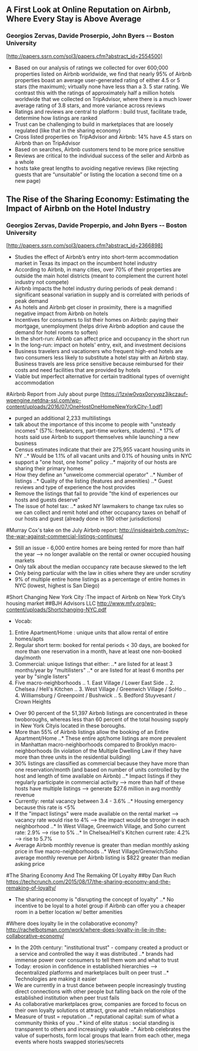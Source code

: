 ## A First Look at Online Reputation on Airbnb, Where Every Stay is Above Average
### Georgios Zervas, Davide Proserpio, John Byers -- Boston University
[http://papers.ssrn.com/sol3/papers.cfm?abstract_id=2554500]
* Based on our analysis of ratings we collected for over 600;000 properties listed on Airbnb worldwide, we find that nearly 95% of Airbnb properties boast an average user-generated rating of either 4.5 or 5 stars (the maximum); virtually none have less than a 3. 5 star rating. We contrast this with the ratings of approximately half a million hotels worldwide that we collected on TripAdvisor, where there is a much lower average rating of 3.8 stars, and more variance across reviews
* Ratings and reviews are central to platform : build trust, facilitate trade, determine how listings are ranked
* Trust can be challenging to build in marketplaces that are loosely regulated (like that in the sharing economy)
* Cross listed properties on TripAdvisor and Airbnb: 14% have 4.5 stars on Airbnb than on TripAdvisor
* Based on searches, Airbnb customers tend to be more price sensitive
* Reviews are critical to the individual success of the seller and Airbnb as a whole
* hosts take great lengths to avoiding negative reviews (like rejecting guests that are “unsuitable” or listing the location a second time on a new page)


## The Rise of the Sharing Economy: Estimating the Impact of Airbnb on the Hotel Industry
### Georgios Zervas, Davide Properpio, and John Byers -- Boston University
[http://papers.ssrn.com/sol3/papers.cfm?abstract_id=2366898]
* Studies the effect of Airbnb’s entry into short-term accommodation market in Texas its impact on the incumbent hotel industry
* According to Airbnb, in many cities, over 70% of their properties are outside the main hotel districts (meant to complement the current hotel industry not compete)
* Airbnb impacts the hotel industry during periods of peak demand : significant seasonal variation in supply and is correlated with periods of peak demand
* As hotels and Airbnb get closer in proximity, there is a magnified negative impact from Airbnb on hotels
* Incentives for consumers to list their homes on Airbnb: paying their mortgage, unemployment (helps drive Airbnb adoption and cause the demand for hotel rooms to soften)
* In the short-run: Airbnb can affect price and occupancy in the short run
* In the long-run: impact on hotels' entry, exit, and investment decisions
* Business travelers and vacationers who frequent high-end hotels are two consumers less likely to substitute a hotel stay with an Airbnb stay. Business travels are less price sensitive because reimbursed for their costs and need facilities  that are provided by hotels
* Viable but imperfect alternative for certain traditional types of overnight accommodation

#Airbnb Report from July about purge
[https://1zxiw0vqx0oryvpz3ikczauf-wpengine.netdna-ssl.com/wp-content/uploads/2016/07/OneHostOneHomeNewYorkCity-1.pdf]
* purged an additional 2,233 multilistings
* talk about the importance of this income to people with "unsteady incomes" (57%: freelancers, part-time workers, students)
..* 17% of hosts said use Airbnb to support themselves while launching a new business
* Census estimates indicate that their are 275,955 vacant housing units in NY
..* Would be 1.1% of all vacant units and 0.1% of housing units in NYC
* support a "one host, one home" policy
..* majority of our hosts are sharing their primary homes
* How they define an "unwelcome commercial operator"
..* Number of listings
..* Quality of the listing (features and amenities)
..* Guest reviews and type of experience the host provides
* Remove the listings that fail to provide "the kind of experiences our hosts and guests deserve"
* The issue of hotel tax:
..* asked NY lawmakers to change tax rules so we can collect and remit hotel and other occupancy taxes on behalf of our hosts and guest (already done in 190 other jurisdictions)
	
#Murray Cox's take on the July Airbnb report:
http://insideairbnb.com/nyc-the-war-against-commercial-listings-continues/
* Still an issue - 6,000 entire homes are being rented for more than half the year --> no longer available on the rental or owner occupied housing markets
* Only talk about the median occupancy rate because skewed to the left
* Only being particular with the law in cities where they are under scrutiny
* 9% of multiple entire home listings as a percentage of entire homes in NYC (lowest, highest is San Diego)

#Short Changing New York City :The impact of Airbnb on New York City’s housing market
##BJH Advisors LLC
http://www.mfy.org/wp-content/uploads/Shortchanging-NYC.pdf

* Vocab:
1. Entire Apartment/Home : unique units that allow rental of entire homes/apts
2. Regular short term: booked for rental periods < 30 days, are booked for more than one reservation in a month, have at least one non-booked day/month
3. Commercial: unique listings that either:
..* are listed for at least 3 months/year by "multilisters"
..* or are listed for at least 6 months per year by "single listers"
4. Five macro-neighborhoods
.. 1. East Village / Lower East Side
.. 2. Chelsea / Hell's Kitchen
.. 3. West Village / Greenwich Village / SoHo
.. 4. Williamsburg / Greenpoint / Bushwick
.. 5. Bedford Stuyvesant / Crown Heights

* Over 90 percent of the 51,397 Airbnb listings are concentrated in these twoboroughs, whereas less than 60 percent of the total housing supply in New York Cityis located in these boroughs. 
* More than 55% of Airbnb listings allow the booking of an Entire Apartment/Home
..* These entire apt/home listings are more prevalent in Manhattan macro-neighborhoods compared to Brooklyn macro-neighborhoods (In violation of the Multiple Dwelling Law if they have more than three units in the residential building)
* 30% listings are classified as commercial because they have more than one reservation/month (and based on number of units controlled by the host and length of time available on Airbnb)
..* Impact listings if they regularly participate in commercial activity --> more than half of these hosts have multiple listings --> generate $27.6 million in avg monthly revenue
* Currently: rental vacancy between 3.4 - 3.6%
..* Housing emergency because this rate is <5%
* If the "impact listings" were made available on the rental market --> vacancy rate would rise to 4% --> the impact would be stronger in each neighborhood
..* In West Village, Greenwich Village, and Soho current rate: 2.9% --> rise to 5%
..* In Chelsea/Hell's Kitchen current rate: 4.2% --> rise to 5.7%
* Average Airbnb monthly revenue is greater than median monthly asking price in five macro-neighborhoods
..* West Village/Grenwich/Soho average monthly revenue per Airbnb listing is $822 greater than median asking price

#The Sharing Economy And The Remaking Of Loyalty
##by Dan Ruch
https://techcrunch.com/2015/08/17/the-sharing-economy-and-the-remaking-of-loyalty/

* The sharing economy is "disrupting the concept of loyalty"
..* No incentive to be loyal to a hotel group if Airbnb can offer you a cheaper room in a better location w/ better amenities

#Where does loyalty lie in the collaborative economy?
http://rachelbotsman.com/work/where-does-loyalty-in-lie-in-the-collaborative-economy/

* In the 20th century: "institutional trust" - company created a product or a service and controlled the way it was distributed
..* brands had immense power over consumers to tell them wom and what to trust
* Today: erosion in confidence in established hierarchies --> decentralized platforms and marketplaces built on peer trust
..* Technologies are making it easier
* We are currently in a trust dance between people increasingly trusting direct connections with other people but falling back on the role of the established institution when peer trust fails
* As collaborative marketplaces grow, companies are forced to focus on their own loyalty solutions ot attract, grow and retain relationships
* Measure of trust =  reputation
..* reputational capital: sum of what a community thinks of you
..* kind of elite status : social standing is transparent to others and increasingly valuable
..* Airbnb celebrates the value of superhosts, form local groups that learn from each other, mega events where hosts swapped stories/secrets
